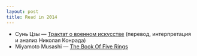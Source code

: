 ```yaml
---
layout: post
title: Read in 2014
---
```


* Сунь Цзы — [Трактат о военном искусстве](http://azbooka.ru/book/18670.shtml) (перевод, интерпретация и анализ Николая Конрада)
* Miyamoto Musashi — [The Book Of Five Rings](http://www.amazon.com/Book-Five-Rings-Miyamoto-Musashi/dp/1590302486)


